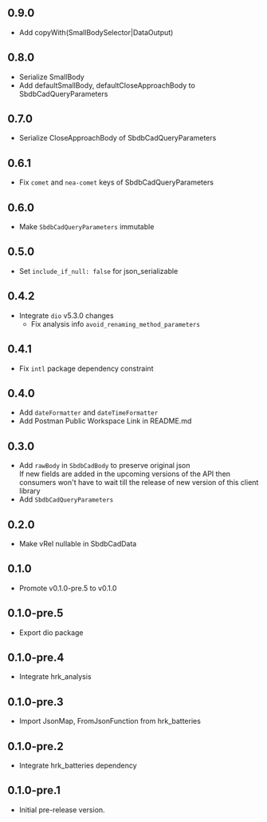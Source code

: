 ## 0.9.0

- Add copyWith(SmallBodySelector|DataOutput)

## 0.8.0

- Serialize SmallBody
- Add defaultSmallBody, defaultCloseApproachBody to SbdbCadQueryParameters

## 0.7.0

- Serialize CloseApproachBody of SbdbCadQueryParameters

## 0.6.1

- Fix `comet` and `nea-comet` keys of SbdbCadQueryParameters

## 0.6.0

- Make `SbdbCadQueryParameters` immutable

## 0.5.0

- Set `include_if_null: false` for json_serializable

## 0.4.2

- Integrate `dio` v5.3.0 changes
  - Fix analysis info `avoid_renaming_method_parameters`

## 0.4.1

- Fix `intl` package dependency constraint

## 0.4.0

- Add `dateFormatter` and `dateTimeFormatter`
- Add Postman Public Workspace Link in README.md

## 0.3.0

- Add `rawBody` in `SbdbCadBody` to preserve original json  
  If new fields are added in the upcoming versions of the API then consumers 
  won't have to wait till the release of new version of this client library
- Add `SbdbCadQueryParameters`

## 0.2.0

- Make vRel nullable in SbdbCadData

## 0.1.0

- Promote v0.1.0-pre.5 to v0.1.0

## 0.1.0-pre.5

- Export dio package

## 0.1.0-pre.4

- Integrate hrk_analysis

## 0.1.0-pre.3

- Import JsonMap, FromJsonFunction from hrk_batteries

## 0.1.0-pre.2

- Integrate hrk_batteries dependency

## 0.1.0-pre.1

- Initial pre-release version.
